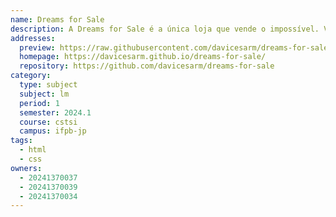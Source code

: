 ```yaml
---
name: Dreams for Sale
description: A Dreams for Sale é a única loja que vende o impossível. Vendemos o que ainda não existe.
addresses:
  preview: https://raw.githubusercontent.com/davicesarm/dreams-for-sale/main/preview.png
  homepage: https://davicesarm.github.io/dreams-for-sale/
  repository: https://github.com/davicesarm/dreams-for-sale
category:
  type: subject
  subject: lm
  period: 1
  semester: 2024.1
  course: cstsi
  campus: ifpb-jp
tags:
  - html
  - css
owners:
  - 20241370037
  - 20241370039
  - 20241370034
---
```

